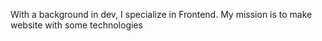 
With a background in dev, I specialize in Frontend. My mission is to make website with some technologies
